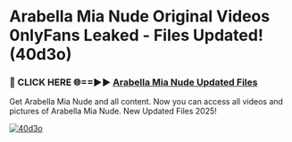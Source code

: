 # Arabella Mia Nude Original Videos 0nlyFans Leaked - Files Updated! (40d3o)

<h3>🔴 CLICK HERE 🌐==►► <a href="https://tinyurl.com/4mcuefdz" rel="nofollow">Arabella Mia Nude Updated Files</a></h3>

Get Arabella Mia Nude and all content. Now you can access all videos and pictures of Arabella Mia Nude. New Updated Files 2025!

[![40d3o](https://i.imgur.com/StAQSOY.gif)](https://tinyurl.com/4mcuefdz)
